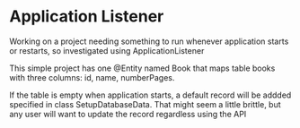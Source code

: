 # Application Listener

Working on a project needing something to run whenever application starts or restarts, so investigated using ApplicationListener

This simple project has one @Entity named Book that maps table books with three columns:  id, name, numberPages.

If the table is empty when application starts, a default record will be addded specified in class SetupDatabaseData.  That might seem a little brittle, but any user will want to update the record regardless using the API






